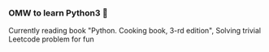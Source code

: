 ### OMW to learn Python3 👋

Currently reading book "Python. Cooking book, 3-rd edition",
Solving trivial Leetcode problem for fun

